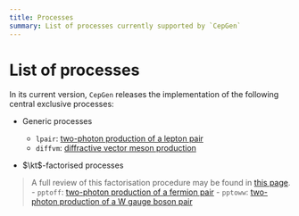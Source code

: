 ```yaml
---
title: Processes
summary: List of processes currently supported by `CepGen`
---
```


# List of processes

In its current version, `CepGen` releases the implementation of the following central exclusive processes:

- Generic processes
    - `lpair`: [two-photon production of a lepton pair](/processes/lpair)
    - `diffvm`: [diffractive vector meson production](/processes/diffvm)

- $\kt$-factorised processes
> A full review of this factorisation procedure may be found in [this page](/processes/kt-factor).
    - `pptoff`: [two-photon production of a fermion pair](/processes/pptoff)
    - `pptoww`: [two-photon production of a W gauge boson pair](/processes/pptoww)


